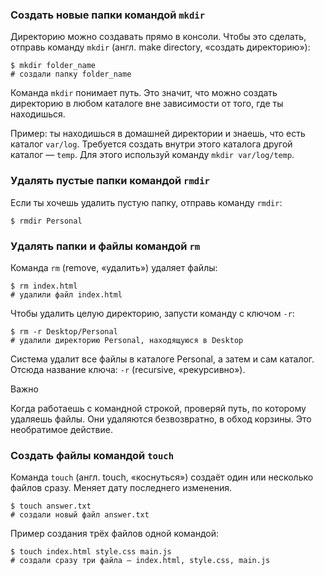 ### Создать новые папки командой `mkdir`

Директорию можно создавать прямо в консоли. Чтобы это сделать, отправь команду `mkdir` (англ. make directory, «создать директорию»):



```
$ mkdir folder_name
# создали папку folder_name 
```

Команда `mkdir` понимает путь. Это значит, что можно создать директорию в любом каталоге вне зависимости от того, где ты находишься.

Пример: ты находишься в домашней директории и знаешь, что есть каталог `var/log`. Требуется создать внутри этого каталога другой каталог — `temp`. Для этого используй команду `mkdir var/log/temp`.
### Удалять пустые папки командой `rmdir`

Если ты хочешь удалить пустую папку, отправь команду `rmdir`:



```
$ rmdir Personal 
```

### Удалять папки и файлы командой `rm`

Команда `rm` (remove, «удалить») удаляет файлы:



```
$ rm index.html
# удалили файл index.html 
```
Чтобы удалить целую директорию, запусти команду с ключом `-r`:



```
$ rm -r Desktop/Personal
# удалили директорию Personal, находящуюся в Desktop 
```

Система удалит все файлы в каталоге Personal, а затем и сам каталог. Отсюда название ключа: `-r` (recursive, «рекурсивно»).

Важно

Когда работаешь с командной строкой, проверяй путь, по которому удаляешь файлы. Они удаляются безвозвратно, в обход корзины. Это необратимое действие.
### Создать файлы командой `touch`

Команда `touch` (англ. touch, «коснуться») создаёт один или несколько файлов сразу. Меняет дату последнего изменения.



```
$ touch answer.txt
# создали новый файл answer.txt 
```

Пример создания трёх файлов одной командой:



```
$ touch index.html style.css main.js
# создали сразу три файла — index.html, style.css, main.js 
```